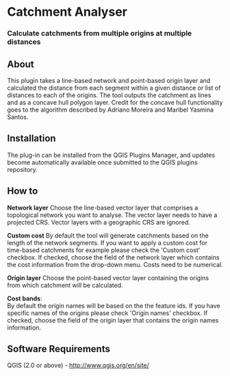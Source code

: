 # Catchment Analyser
### Calculate catchments from multiple origins at multiple distances

## About
This plugin takes a line-based network and point-based origin layer and calculated the distance from each segment within a given distance or list of distances to each of the origins. The tool outputs the catchment as lines and as a concave hull polygon layer. Credit for the concave hull functionality goes to the algorithm described by Adriano Moreira and Maribel Yasmina Santos.

## Installation
The plug-in can be installed from the QGIS Plugins Manager, and updates become automatically available once submitted to the QGIS plugins repository.

## How to
**Network layer**
Choose the line-based vector layer that comprises a topological network you want to analyse. The vector layer needs to have a projected CRS. Vector layers with a geographic CRS are ignored.

**Custom cost** 
By default the tool will generate catchments based on the length of the network segments. If you want to apply a custom cost for time-based catchments for example please check the 'Custom cost' checkbox. If checked, choose the field of the network layer which contains the cost information from the drop-down menu. Costs need to be numerical.

**Origin layer**
Choose the point-based vector layer containing the origins from which catchment will be calculated. 

**Cost bands**:     
By default the origin names will be based on the the feature ids. If you have specific names of the origins please check 'Origin names' checkbox. If checked, choose the field of the origin layer that contains the origin names information. 

## Software Requirements
QGIS (2.0 or above) - http://www.qgis.org/en/site/

